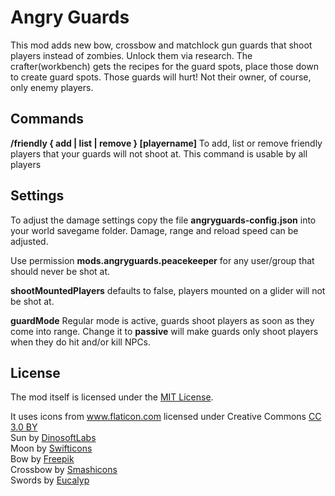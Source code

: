 # Angry Guards

This mod adds new bow, crossbow and matchlock gun guards that shoot players instead of zombies. Unlock them via research. The crafter(workbench) gets the recipes for the guard spots, place those down to create guard spots.
Those guards will hurt! Not their owner, of course, only enemy players.

## Commands
**/friendly { add | list | remove } [playername]**
To add, list or remove friendly players that your guards will not shoot at. This command is usable by all players

## Settings
To adjust the damage settings copy the file **angryguards-config.json** into your world savegame folder. Damage, range and reload speed can be adjusted.

Use permission **mods.angryguards.peacekeeper** for any user/group that should never be shot at.

**shootMountedPlayers** defaults to false, players mounted on a glider will not be shot at.

**guardMode** Regular mode is active, guards shoot players as soon as they come into range. Change it to **passive** will make guards only shoot players when they do hit and/or kill NPCs.

## License
The mod itself is licensed under the <a href="LICENSE">MIT License</a>.

It uses icons from <a href="https://www.flaticon.com/" title="Flaticon">www.flaticon.com</a> licensed under Creative Commons <a href="http://creativecommons.org/licenses/by/3.0/" title="Creative Commons BY 3.0" target="_blank">CC 3.0 BY</a><br>
Sun by <a href="https://www.flaticon.com/authors/dinosoftlabs" title="DinosoftLabs">DinosoftLabs</a><br>
Moon by <a href="https://www.flaticon.com/authors/swifticons" title="Swifticons">Swifticons</a><br>
Bow by <a href="http://www.freepik.com" title="Freepik">Freepik</a><br>
Crossbow by <a href="https://www.flaticon.com/authors/smashicons" title="Smashicons">Smashicons</a><br>
Swords by <a href="https://www.flaticon.com/authors/eucalyp" title="Eucalyp">Eucalyp</a><br>

